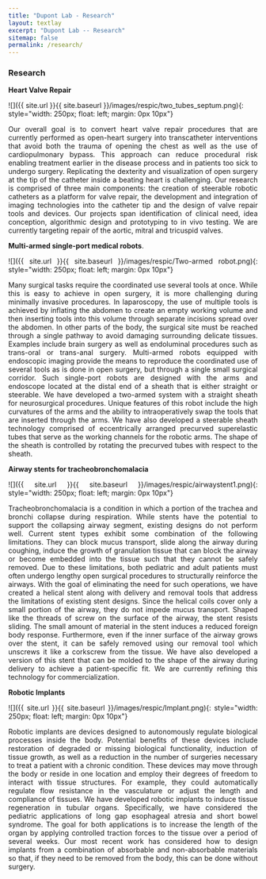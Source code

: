 ```yaml
---
title: "Dupont Lab - Research"
layout: textlay
excerpt: "Dupont Lab -- Research"
sitemap: false
permalink: /research/
---
```


### Research


**Heart Valve Repair** 

![]({{ site.url }}{{ site.baseurl }}/images/respic/two_tubes_septum.png){: style="width: 250px; float: left; margin: 0px  10px"}
<div align="justify">Our overall goal is to convert heart valve repair procedures that are currently performed as open-heart surgery into transcatheter interventions that avoid both the trauma of opening the chest as well as the use of cardiopulmonary bypass. This approach can reduce procedural risk enabling treatment earlier in the disease process and in patients too sick to undergo surgery. Replicating the dexterity and visualization of open surgery at the tip of the catheter inside a beating heart is challenging. Our research is comprised of three main components: the creation of steerable robotic catheters as a platform for valve repair, the development and integration of imaging technologies into the catheter tip and the design of valve repair tools and devices. Our projects span identification of clinical need, idea conception, algorithmic design and prototyping to in vivo testing. We are currently targeting repair of the aortic, mitral and tricuspid valves.

<br />

**Multi-armed single-port medical robots**.

![]({{ site.url }}{{ site.baseurl }}/images/respic/Two-armed robot.png){: style="width: 250px; float: left; margin: 0px  10px"}
<div align="justify">Many surgical tasks require the coordinated use several tools at once. While this is easy to achieve in open surgery, it is more challenging during minimally invasive procedures. In laparoscopy, the use of multiple tools is achieved by inflating the abdomen to create an empty working volume and then inserting tools into this volume through separate incisions spread over the abdomen. In other parts of the body, the surgical site must be reached through a single pathway to avoid damaging surrounding delicate tissues. Examples include brain surgery as well as endoluminal procedures such as trans-oral or trans-anal surgery. Multi-armed robots equipped with endoscopic imaging provide the means to reproduce the coordinated use of several tools as is done in open surgery, but through a single small surgical corridor. Such single-port robots are designed with the arms and endoscope located at the distal end of a sheath that is either straight or steerable. We have developed a two-armed system with a straight sheath for neurosurgical procedures. Unique features of this robot include the high curvatures of the arms and the ability to intraoperatively swap the tools that are inserted through the arms. We have also developed a steerable sheath technology comprised of eccentrically arranged precurved superelastic tubes that serve as the working channels for the robotic arms. The shape of the sheath is controlled by rotating the precurved tubes with respect to the sheath.

<br />

**Airway stents for tracheobronchomalacia** 

![]({{ site.url }}{{ site.baseurl }}/images/respic/airwaystent1.png){: style="width: 250px; float: left; margin: 0px  10px"}
<div align="justify">Tracheobronchomalacia is a condition in which a portion of the trachea and bronchi collapse during respiration. While stents have the potential to support the collapsing airway segment, existing designs do not perform well. Current stent types exhibit some combination of the following limitations. They can block mucus transport, slide along the airway during coughing, induce the growth of granulation tissue that can block the airway or become embedded into the tissue such that they cannot be safely removed. Due to these limitations, both pediatric and adult patients must often undergo lengthy open surgical procedures to structurally reinforce the airways. With the goal of eliminating the need for such operations, we have created a helical stent along with delivery and removal tools that address the limitations of existing stent designs. Since the helical coils cover only a small portion of the airway, they do not impede mucus transport. Shaped like the threads of screw on the surface of the airway, the stent resists sliding. The small amount of material in the stent induces a reduced foreign body response. Furthermore, even if the inner surface of the airway grows over the stent, it can be safely removed using our removal tool which unscrews it like a corkscrew from the tissue. We have also developed a version of this stent that can be molded to the shape of the airway during delivery to achieve a patient-specific fit. We are currently refining this technology for commercialization. 

<br />

**Robotic Implants** 

![]({{ site.url }}{{ site.baseurl }}/images/respic/Implant.png){: style="width: 250px; float: left; margin: 0px  10px"}
<div align="justify">Robotic implants are devices designed to autonomously regulate biological processes inside the body. Potential benefits of these devices include restoration of degraded or missing biological functionality, induction of tissue growth, as well as a reduction in the number of surgeries necessary to treat a patient with a chronic condition. These devices may move through the body or reside in one location and employ their degrees of freedom to interact with tissue structures. For example, they could automatically regulate flow resistance in the vasculature or adjust the length and compliance of tissues. We have developed robotic implants to induce tissue regeneration in tubular organs. Specifically, we have considered the pediatric applications of long gap esophageal atresia and short bowel syndrome. The goal for both applications is to increase the length of the organ by applying controlled traction forces to the tissue over a period of several weeks. Our most recent work has considered how to design implants from a combination of absorbable and non-absorbable materials so that, if they need to be removed from the body, this can be done without surgery.
